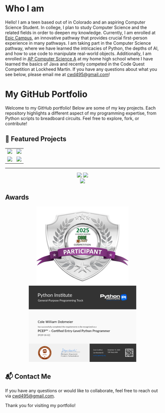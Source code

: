 # Who I am
Hello! I am a teen based out of in Colorado and an aspiring Computer Science Student. In college, I plan to study Computer Science and the related fields in order to deepen my knowledge. Currently, I am enrolled at [Epic Campus](https://littletonpublicschools.net/schools/epiccampus/welcome), an innovative pathway that provides crucial first-person experience in many pathways. I am taking part in the Computer Science pathway, where we have learned the intricacies of Python, the depths of AI, and how to use code to manipulate real-world objects. Additionally, I am enrolled in [AP Computer Science A](https://apstudents.collegeboard.org/courses/ap-computer-science-a) at my home high school where I have learned the basics of Java and recently competed in the Code Quest Competition at Lockheed Martin. If you have any questions about what you see below, please email me at [cwd495@gmail.com](mailto:cwd495@gmail.com)!

# My GitHub Portfolio

Welcome to my GitHub portfolio! Below are some of my key projects. Each repository highlights a different aspect of my programming expertise, from Python scripts to breadboard circuits. Feel free to explore, fork, or contribute!

<h2>📂 Featured Projects</h2>

<div align="center">
  <table>
    <tr>
      <td>
        <a href="https://github.com/coledobmeier/Raspberry-Pi-Car">
          <img src="https://github-readme-stats.vercel.app/api/pin/?username=coledobmeier&repo=Raspberry-Pi-Car&hide_border=true&theme=midnight-purple">
        </a>
      </td>
      <td>
        <a href="https://github.com/coledobmeier/Segmented-Display">
          <img src="https://github-readme-stats.vercel.app/api/pin/?username=coledobmeier&repo=Segmented-Display&hide_border=true&theme=midnight-purple">
        </a>
      </td>
    </tr>
    <tr>
      <td>
        <a href="https://github.com/coledobmeier/CS50_Solutions">
          <img src="https://github-readme-stats.vercel.app/api/pin/?username=coledobmeier&repo=CS50_Solutions&hide_border=true&theme=midnight-purple">
        </a>
      </td>
      <td>
        <a href="https://github.com/coledobmeier/Java-Projects">
          <img src="https://github-readme-stats.vercel.app/api/pin/?username=coledobmeier&repo=Java-Projects&hide_border=true&theme=midnight-purple">
        </a>
      </td>
    </tr>
  </table>
</div>

---

<div align="center">
  <img src="https://github-readme-stats.vercel.app/api?username=coledobmeier&show_icons=true&theme=midnight-purple&hide_border=true" height="225"/>
  <img src="https://github-readme-stats.vercel.app/api/top-langs/?username=coledobmeier&layout=donut&theme=midnight-purple&hide_border=true" height="225"/>
</div>

<div align="center">
 <img src="https://skillicons.dev/icons?i=py,java,raspberrypi,ubuntu,obsidian,github" width="450"/>
</div>

<!-- <div align="center">

<table border="0">
  <tr>
    <td colspan="2" align="center" border="0">
      <h3>My Github Stats!</h3>
    </td>
  </tr>
  <tr>
    <td border="0">
      <img src="https://github-readme-stats.vercel.app/api?username=coledobmeier&show_icons=true&theme=midnight-purple" height="225"/>
    </td>
    <td border="0">
      <img src="https://github-readme-stats.vercel.app/api/top-langs/?username=coledobmeier&layout=donut&theme=midnight-purple" height="225"/>
    </td>
  </tr>
 <tr>
    <td colspan="2" align="center" border="0">
      <h3> <img src="https://skillicons.dev/icons?i=py,java,raspberrypi,ubuntu,obsidian,github" width="450"/> </h3>
    </td>
  </tr>
</table> -->

## Awards
<p align="center">
  <img src="Participant.png" alt="Participant">
  <img src="pcepCert.png" alt="PCEP Certification" width="350">
</p>

## 📬 Contact Me
If you have any questions or would like to collaborate, feel free to reach out via [cwd495@gmail.com](mailto:cwd495@gmail.com).

Thank you for visiting my portfolio!
